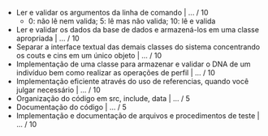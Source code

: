 - Ler e validar os argumentos da linha de comando | ... / 10
  - 0: não lê nem valida; 5: lê mas não valida; 10: lê e valida
- Ler e validar os dados da base de dados e armazená-los em uma classe apropriada | ... / 10
- Separar a interface textual das demais classes do sistema concentrando os couts e cins em um único objeto | ... / 10
- Implementação de uma classe para armazenar e validar o DNA de um indivíduo bem como realizar as operações de perfil | ... / 10
- Implementação eficiente através do uso de referencias, quando você julgar necessário | ... / 10
- Organização do código em src, include, data | ... / 5
- Documentação do código | ... / 5
- Implementação e documentação de arquivos e procedimentos de teste | ... / 10
